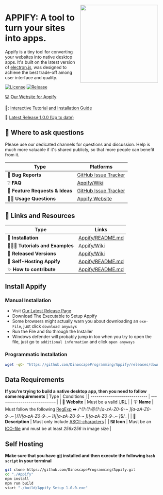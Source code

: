 <img src="https://i.ibb.co/nf4dLkk/unnamed-removebg-preview.png" data-canonical-src="![Appify banner](https://i.ibb.co/nf4dLkk/unnamed-removebg-preview.png)
" width="256" height="256" align="right" />

# APPIFY: A tool to turn your sites into apps.

Appify is a tiny tool for converting your websites into native desktop apps. It's built on the latest version of [electron.js](https://npmjs.com/package/electron), was designed to achieve the best trade-off among user interface and quality.

[![License](<https://img.shields.io/badge/License-Apache%202.0-brightgreen.svg>)](https://opensource.org/license/apache-2-0/)
[![Release](<https://img.shields.io/badge/Release-1.0.0-brightgreen.svg>)](https://github.com/DinoscapeProgramming/Appify/releases/tag/v1.0.0)

:computer: [Our Website for Appify](https://DinoscapeProgramming.github.io/Appify/)

:movie_camera::  [Interactive Tutorial and Installation Guide](https://DinoscapeProgramming.github.io/Appify/tutorial)

:page_facing_up: [Latest Release 1.0.0 (Up to date)](https://github.com/DinoscapeProgramming/Appify/releases/tag/v1.0.0)

## 💬 Where to ask questions
Please use our dedicated channels for questions and discussion. Help is much more valuable if it's shared publicly, so that more people can benefit from it.

| Type                            | Platforms                               |
| ------------------------------- | --------------------------------------- |
| 🚨 **Bug Reports**              | [GitHub Issue Tracker]                  |
| ❔ **FAQ**                       | [Appify/Wiki](https://github.com/DinoscapeProgramming/Appify/wiki/FAQ)                              |
| 🎁 **Feature Requests & Ideas** | [GitHub Issue Tracker]                  |
| 👩‍💻 **Usage Questions**          | [Appify Website]                       |

[github issue tracker]: https://github.com/DinoscapeProgramming/Appify/issues
[appify website]: https://DinoscapeProgramming.github.io/Appify/tutorial


## 🔗 Links and Resources
| Type                            | Links                               |
| ------------------------------- | --------------------------------------- |
| 💾 **Installation** | [Appify/README.md](https://github.com/DinoscapeProgramming/Appify#install-appify)|
| 👩🏾‍🏫 **Tutorials and Examples**  | [Appify/Wiki](https://github.com/DinoscapeProgramming/Appify/wiki/Notebooks-and-Tutorials) |
| 🚀 **Released Versions**         | [Appify/Wiki](https://github.com/DinoscapeProgramming/Appify/releases/)|
| 🤖 **Self-Hosting Appify** | [Appify/README.md](https://github.com/DinoscapeProgramming/Appify#self-hosting)|
| ✨ **How to contribute**       |[Appify/README.md](#contribution-guidelines)|

## Install Appify
### Manual Installation
- Visit [Our Latest Release Page](https://github.com/DinoscapeProgramming/Appify/releases/tag/v1.0.0)
- Download The Executable to Setup Appify
- Some browsers might actually warn you about downloading an `exe-File`, just click `download anyways`
- Run the File and Go through the Installer
- Windows defender will probably jump in too when you try to open the file, just go to `additional information` and click `open anyways`

### Programmatic Installation
```sh
wget -qO- "https://github.com/DinoscapeProgramming/Appify/releases/download/v1.0.0/Appify.Setup.1.0.0.exe" > "Appify.Setup.1.0.0.exe" && chmod +x "Appify.Setup.1.0.0.exe" && "./Appify.Setup.1.0.0.exe"
```

## Data Requirements
**If you're trying to build a native desktop app, then you need to follow some requirements**
| Type                          | Conditions                    |
| ----------------------------- | ----------------------------- |
| 🛜 **Website**                | Must be a valid [URL](https://developer.mozilla.org/en-US/docs/Web/API/URL?retiredLocale=de) |
| 🪧 **Name**                   | Must follow the following [RegExp](https://developer.mozilla.org/en-US/docs/Web/JavaScript/Guide/Regular_expressions) ➡️ _/^(?:(?:@(?:[a-zA-Z0-9-*~ ][a-zA-Z0-9-*._~ ]*)?\/[a-zA-Z0-9-._~ ])|[a-zA-Z0-9-~ ])[a-zA-Z0-9-._~ ]*$/_ |
| 📝 **Description**            | Must only include [ASCII-characters](https://developer.mozilla.org/en-US/docs/Glossary/ASCII?retiredLocale=de) |
| 🖼️ **Icon**                   | Must be an [ICO-file](https://en.wikipedia.org/wiki/ICO_(file_format)) and must be at least _256x256_ in image size |

## Self Hosting
**Make sure that you have [git](https://git-scm.com/) installed and then execute the following `bash script` in your terminal**
```sh
git clone https://github.com/DinoscapeProgramming/Appify.git
cd "./Appify"
npm install
npm run build
start "./build/Appify Setup 1.0.0.exe"
```
